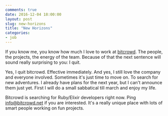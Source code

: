 ```yaml
---
comments: true
date: 2016-12-04 18:00:00
layout: post
slug: new-horizons
title: "New Horizons"
categories:
- job
---
```

If you know me, you know how much I love to work at [bitcrowd](http://bitcrowd.net). The people, the
projects, the energy of the team. Because of that the next sentence will sound
really surprising to you: I quit.

Yes, I quit bitcrowd. Effective immediately. And yes, I still love the company
and everyone involved. Sometimes it's just time to move on. To search for
new adventures. I already have plans for the next year, but I can't announce
them just yet. First I will do a small sabbatical till march and enjoy
my life.

Bitcrowd is searching for Ruby/Elixir developers right now. Ping
[info@bitcrowd.net](mailto:info@bitcrowd.net) if you are interested. It's a
really unique place with lots of smart people working on fun projects.

